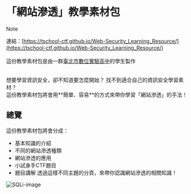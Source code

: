 # 「網站滲透」教學素材包
> [!NOTE]  
> 連結：[https://tschool-ctf.github.io/Web-Security_Learning_Resource/](https://tschool-ctf.github.io/Web-Security_Learning_Resource/)<br/>
> <br/>
> 這份教學素材包是由一群[臺北市數位實驗高中](http://tshool.tp.edu.tw)的學生製作
<br />
想要學習資訊安全，卻不知道要怎麼開始？  
找不到適合自己的資訊安全學習素材？<br />
這份教學素材包將會用**簡單、容易**的方式來帶你學習「網站滲透」的手法！

## 總覽
這份教學素材包將會分成：
* 基本知識的介紹
* 不同的網站滲透種類
* 網站滲透的應用
* 小試身手CTF題目
* 題目講解
透過這樣不同主題的分頁，來帶你認識網站滲透的相關知識！

![SQLi-image](https://lh3.googleusercontent.com/fife/ALs6j_HoSSbMdo9svOHg8VGiZ90xqW7CaWW6vq647LZ-7VAk--Cy6zGSgawQ1DKojSUr-daMzOSImlj7Qf8w6BtQEUhcmyT74jOiJTj-thTu8wwzDZNZ3FA0XD4s_CpLXaVm1UcK85AB6R_4C9I70-mnrH-FILJAm4VqgpY-3Nz9OFI9psYaXRVFrDCExfrF9_d2FBjlqTm_zQr1Z0QHOwKr58oXaHjWFbQnkHZncyEWfwE446Mfc7DYqeRdhPAgLz4-9srtj1c6tOvNHKba59SbmLZlmM0USGj7pgxljZslah4zUpL8zHVJt9q-DxIjyoYjGNN8fJDr8EsfU9W5AD7D3Xt6dnrHhujcH_NT9irDvG2fLjp3CZzF0vhdhVpJF5qsyIZGgn8OGBgeSrfI5oFx62xDx5K7MkXToXvSGEnpoooGSXcRUKSYuOSh7ZqlEv12-m0pEJRcTYUix1iFHCaWUCqHDD9TBTlPsuRhvD5pFLVYw48YNQr3Ni5scKVT59VKNm4B5xm0p2JCjG2QRQVG2XkFgUX3Xuph_Z4VM5XZR315AaxGMQNwkOZt5adhvFkuggLqxN6k2_xp3ds6J7U70p_2nAxF_LkZ3TFz2CaPgYeTfeASReWsevCtHPkltcL0fOK2Suv5wfieG5YZ-JkSaSR8gfnMAXcmy2Sq7h3MDM-I0fykNa5pd9w29o2oN1ioK0ZWysPAVSE50RvTtTe02l4JqmfjNki8n5oMbJywpTETecQQ9jjg9RtFWBRNU6wZa6YK1r19UgRFMXulVFcE38x7wwj4_gTGca-giOzt4SOx9317wPAoyFZCZUWCuntVsszr8ZfNBev7hVs9s0L-e9m0SByctXCqaDfRVZBs4JhNolJ1hgGMOtKKbI7twkrfj7udD1eoYSSw526b60e8q9EemmsZbrbfQetx6FXu3xbxkicvWxUQvlS6wwQcKPhA9yWwMKCGEr50V272_Vi7y9WisRapDop0KjtnUbM5iUGArUovvAjlzPqJ3nBV5iOPG2sQDTu_oUDVrlpfWCms01X9JsMZ41A_c6ifndQEhPuxrdlKJXYMbqpw9Z1Okbginbq61z4VIZnuYqzIEEYSOReJAjz5pGA96Rcn8QCjORt1U9XuUP_gp7YKj8m6SQwlh28IdNbgsjrU-uIIpYwBP2znCNHjVufVas30tgzX-kf5Onu_CHXsl0N5EEq0kenU27HONiteQFMsUe0hqi8Fw6BaOO2rcpxTPvruy1mqIbZl8rPYb6qDd8jYYBVG3z7dkh112qoQfZ4ulmfNrld5H4ZgP18DWWaoPP8QzDTBX9TaeteKwr1lehjGSH1B99rpTaqkxfoFmMQfFKQBSdBRuoJdDUw5whJaklUw2QwZX2NgvP72pm_egpYna6l8eiUlSHGYhtSHcy9TRX6r1JfHAOGDKuM-DoFeyXNDn3oTlSg8ySUEQJvgJi7NX_vRPn8uGjJuuGaiDJV4sYIBHDP6wPb_GpW43HR-LNxhdJH1eXc88eitFs76TA4fMVBcMhbwH_MqaIaWTYlTIRs073fz67oCN4sC13fkP-zUnJdOVyv_RwMtR88Sek6d2XNdY4OQWcuIsyAXzr5eOfK4FP0q2qT2yKmkDTDKiFR78lNh-Q=w2422-h1148?auditContext=prefetch)
